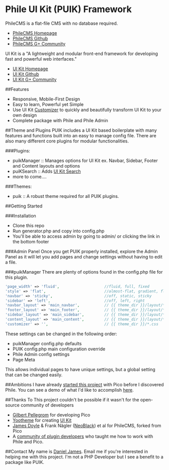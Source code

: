 Phile UI Kit (PUIK) Framework
====
PhileCMS is a flat-file CMS with no database required. 
   * [PhileCMS Homepage](http://philecms.com/)
   * [PhileCMS Github](https://github.com/PhileCMS/Phile/)
   * [PhileCMS G+ Community](https://plus.google.com/u/0/communities/105363272048954062353)

UI Kit is a "A lightweight and modular front-end framework for developing fast and powerful web interfaces." 
 * [UI Kit Homepage](http://getuikit.com)
 * [UI Kit Github](https://github.com/uikit/uikit)
 * [UI Kit G+ Community](https://plus.google.com/communities/114238665434626719878)

##Features
 * Responsive, Mobile-First Design
 * Easy to learn, Powerful yet Simple
 * Use UI Kit [Customizer](http://www.getuikit.com/docs/customizer.html) to quickly and beautifully transform UI Kit to your own design
 * Complete package with Phile and Phile Admin

##Theme and Plugins
PUIK includes a UI Kit based boilerplate with many features and functions built into an easy to manage config file. There are also many different core plugins for modular functionalities.

###Plugins:
 * puikManager :: Manages options for UI Kit ex. Navbar, Sidebar, Footer and Content layouts and options
 * puiKSearch :: Adds [UI Kit Search](http://www.getuikit.com/docs/addons_search.html)
 * more to come....

###Themes:
 * puik :: A robust theme required for all PUIK plugins.
 
##Getting Started

###Installation
  * Clone this repo
  * Run generator.php and copy into config.php
  * You'll be able to access admin by going to admin/ or clicking the link in the bottom footer

###Admin Panel
Once you get PUIK properly installed, explore the Admin Panel as it will let you add pages and change settings without having to edit a file. 

###puikManager
There are plenty of options found in the config.php file for this plugin.

````php
'page_width' => 'fluid', 					//fluid, full, fixed
'style' => 'flat',							//almost-flat, gradient, flat
'navbar' => 'sticky', 						//off, static, sticky
'sidebar' => 'left', 						//off, left, right
'navbar_layout' => 'main_navbar', 			// {{ theme_dir }}/layout/*.html
'footer_layout' => 'main_footer', 			// {{ theme_dir }}/layout/*.html
'sidebar_layout' => 'main_sidebar', 		// {{ theme_dir }}/layout/*.html
'content_layout' => 'main_content', 		// {{ theme_dir }}/layout/*.html
'customizer' => '', 						// {{ theme_dir }}/*.css

````
These settings can be changed in the following order:
  * puikManager config.php defaults
  * PUIK config.php main configuration override
  * Phile Admin config settings
  * Page Meta

This allows individual pages to have unique settings, but a global setting that can be changed easily.

##Ambitions
I have already [started this project](https://github.com/khanduras/pico_uikit) with Pico before I discovered Phile. You can see a demo of what I'd like to accomplish [here](http://puik.khanduras.net).

##Thanks To
This project couldn't be possible if it wasn't for the open-source community of developers

  * [Gilbert Pellegrom](http://gilbert.pellegrom.me/) for developing Pico
  * [Yootheme](http://www.yootheme.com/) for creating [UI Kit](http://getuikit.com)
  * [James Doyle](https://github.com/james2doyle) & Frank Nägler ([NeoBlack](https://github.com/NeoBlack)) et al for PhileCMS, forked from Pico
  * A [community of plugin developers](https://github.com/PhileCMS/Phile/wiki/%5BCOMMUNITY%5D-Plugins) who taught me how to work with Phile and Pico.

##Contact
My name is [Daniel James](mailto:daniel.james@chiefqualakon.net). Email me if you're interested in helping me with this project. I'm not a PHP Developer but I see a benefit to a package like PUIK. 
